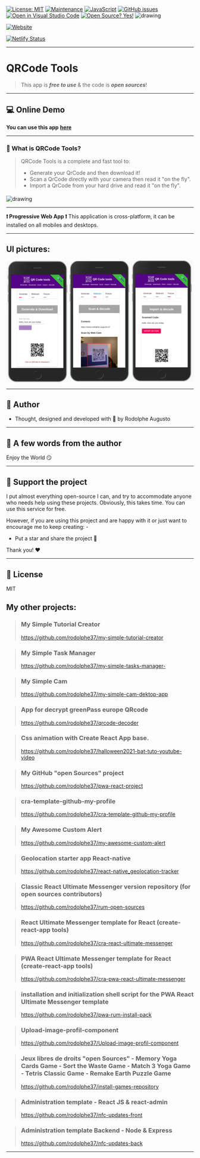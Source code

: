 [![License: MIT](https://img.shields.io/badge/License-MIT-blue.svg)](https://github.com/rodolphe37/qr-code-tools/blob/main/LICENSE)
[![Maintenance](https://img.shields.io/badge/Maintained%3F-yes-green.svg)](https://github.com/rodolphe37/qr-code-tools/graphs/commit-activity)
[![JavaScript](https://img.shields.io/badge/--F7DF1E?logo=javascript&logoColor=000)](https://www.javascript.com/)
[![GitHub issues](https://badgen.net/github/issues/rodolphe37/qr-code-tools/)](https://github.com/rodolphe37/qr-code-tools/issues)
[![Open in Visual Studio Code](https://open.vscode.dev/badges/open-in-vscode.svg)](https://open.vscode.dev/rodolphe37/qr-code-tools)
[![Open Source? Yes!](https://badgen.net/badge/Open%20Source%20%3F/Yes%21/blue?icon=github)](https://github.com/Naereen/badges/)
<img   src="https://badges.aleen42.com/src/react.svg" alt="drawing" height="20" width="65"/>

[![Website](https://i.imgur.com/xSu6S5v.png)](https://rodolphe-augusto.fr)

[![Netlify Status](https://api.netlify.com/api/v1/badges/ba107b44-fe21-45e3-a8da-bfac3629bc1b/deploy-status)](https://app.netlify.com/sites/qr-code-tools/deploys)


---

# QRCode Tools

>This app is ***free to use*** &
the code is ***open sources***!

---

## :computer: Online Demo


**You can use this app** **[here](https://qr-code-tools.netlify.app/)**

---

### :bookmark: What is QRCode Tools?

>QRCode Tools is a complete and fast tool to:
>- Generate your QrCode and then download it!
>- Scan a QrCode directly with your camera then read it "on the fly".
>- Import a QrCode from your hard drive and read it "on the fly".

<img  style =" margin-top: 5px; margin-right: 22px " src="demo/demo.gif" alt="drawing" height="675" width="325"/>


---

**:heavy_exclamation_mark: Progressive Web App :heavy_exclamation_mark:**
 This application is cross-platform, it can be installed on all mobiles and desktops.

---

## UI pictures:

![alt text](demo/ui-demo.png "QRCode Tools")


---


## :bust_in_silhouette: Author

- Thought, designed and developed with :purple_heart: by Rodolphe Augusto

---

## :large_blue_diamond: A few words from the author

Enjoy the World :smirk:

---

## :sparkling_heart: Support the project

I put almost everything open-source I can, and try to accommodate anyone who needs help using these projects. Obviously,
this takes time. You can use this service for free.

However, if you are using this project and are happy with it or just want to encourage me to keep creating: -

- Put a star and share the project :rocket:

Thank you! :heart:

---

## :scroll: License

MIT

## My other projects:

>### My Simple Tutorial Creator
>https://github.com/rodolphe37/my-simple-tutorial-creator

>### My Simple Task Manager
>https://github.com/rodolphe37/my-simple-tasks-manager-

>### My Simple Cam
>https://github.com/rodolphe37/my-simple-cam-dektop-app

>### App for decrypt greenPass europe QRcode
>https://github.com/rodolphe37/qrcode-decoder

>### Css animation with Create React App base.
>https://github.com/rodolphe37/halloween2021-bat-tuto-youtube-video

>### My GitHub "open Sources" project
>https://github.com/rodolphe37/pwa-react-project

>### cra-template-github-my-profile
>https://github.com/rodolphe37/cra-template-github-my-profile

>### My Awesome Custom Alert
>https://github.com/rodolphe37/my-awesome-custom-alert

>### Geolocation starter app React-native
>https://github.com/rodolphe37/react-native_geolocation-tracker

>### Classic React Ultimate Messenger version repository (for open sources contributors)
>https://github.com/rodolphe37/rum-open-sources

>### React Ultimate Messenger template for React (create-react-app tools)
>https://github.com/rodolphe37/cra-react-ultimate-messenger

>### PWA React Ultimate Messenger template for React (create-react-app tools)
>https://github.com/rodolphe37/cra-pwa-react-ultimate-messenger

>### installation and initialization shell script for the PWA React Ultimate Messenger template
>https://github.com/rodolphe37/pwa-rum-install-pack

>### Upload-image-profil-component
>https://github.com/rodolphe37/Upload-image-profil-component

>### Jeux libres de droits "open Sources" - Memory Yoga Cards Game - Sort the Waste Game - Match 3 Yoga Game - Tetris Classic Game - Remake Earth Puzzle Game
>https://github.com/rodolphe37/install-games-repository

>### Administration template - React JS & react-admin
>https://github.com/rodolphe37/nfc-updates-front

>### Administration template Backend - Node & Express
>https://github.com/rodolphe37/nfc-updates-back

---


